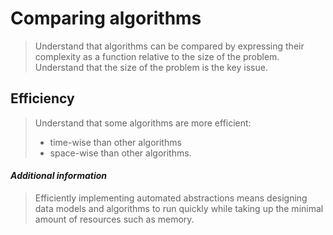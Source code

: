 # Comparing algorithms

> Understand that algorithms can be compared by
> expressing their complexity as a function relative
> to the size of the problem. Understand that the
> size of the problem is the key issue.


## Efficiency
> Understand that some algorithms are more
> efficient:
> * time-wise than other algorithms
> * space-wise than other algorithms.

#### *Additional information*

> Efficiently implementing automated abstractions
> means designing data models and algorithms to
> run quickly while taking up the minimal amount of
> resources such as memory.
